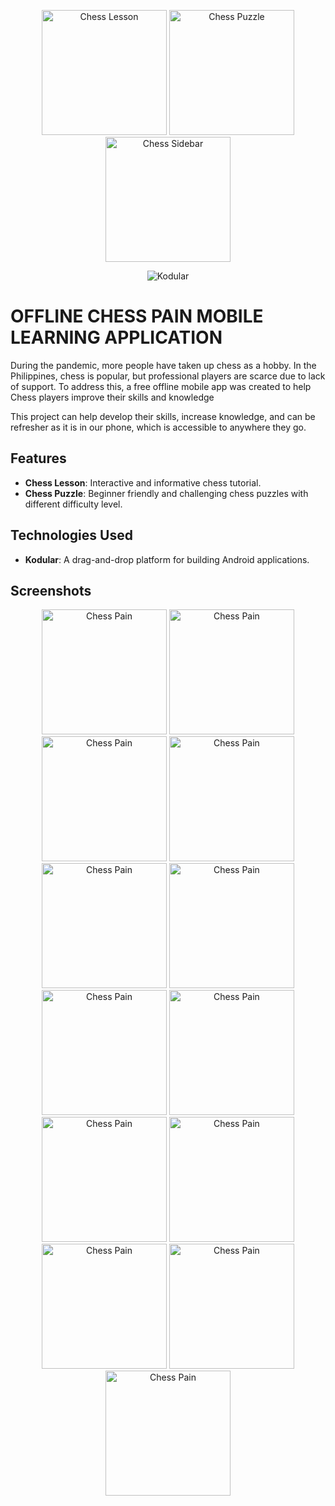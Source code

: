 <p align="center">
    <img src="https://github.com/carljosephsalac/chess-pain/blob/main/screenshots/Screenshot_20240829-165653.jpg" width="200" alt="Chess Lesson">
    <img src="https://github.com/carljosephsalac/chess-pain/blob/main/screenshots/Screenshot_20240829-165700.jpg" width="200" alt="Chess Puzzle">
    <img src="https://github.com/carljosephsalac/chess-pain/blob/main/screenshots/Screenshot_20240829-165711.jpg" width="200" alt="Chess Sidebar">
</p>

<p align="center">
    <img src="https://img.shields.io/badge/KODULAR-rgb(103%2C%2058%2C%20183)?logo=konva&logoColor=white" alt="Kodular">
</p>

# OFFLINE CHESS PAIN MOBILE LEARNING APPLICATION

During the pandemic, more people have taken up chess as a hobby. In the Philippines, chess is popular, but professional players are scarce due to lack of support. To address this, a free offline mobile app was created to help Chess players improve their skills and knowledge

This project can help develop their skills, increase knowledge, and can be refresher as it is in our phone, which is accessible to anywhere they go.

## Features

- **Chess Lesson**: Interactive and informative chess tutorial.
- **Chess Puzzle**: Beginner friendly and challenging chess puzzles with different difficulty level.
  
## Technologies Used

- **Kodular**: A drag-and-drop platform for building Android applications.

## Screenshots
<p align="center">
    <img src="https://github.com/carljosephsalac/chess-pain/blob/main/screenshots/Screenshot_20240829-174730.jpg" width="200" alt="Chess Pain">
    <img src="https://github.com/carljosephsalac/chess-pain/blob/main/screenshots/Screenshot_20240829-165653.jpg" width="200" alt="Chess Pain">
    <img src="https://github.com/carljosephsalac/chess-pain/blob/main/screenshots/Screenshot_20240829-174750.jpg" width="200" alt="Chess Pain">
    <img src="https://github.com/carljosephsalac/chess-pain/blob/main/screenshots/Screenshot_20240829-174804.jpg" width="200" alt="Chess Pain">
    <img src="https://github.com/carljosephsalac/chess-pain/blob/main/screenshots/Screenshot_20240829-174900.jpg" width="200" alt="Chess Pain">
    <img src="https://github.com/carljosephsalac/chess-pain/blob/main/screenshots/Screenshot_20240829-174914.jpg" width="200" alt="Chess Pain">
    <img src="https://github.com/carljosephsalac/chess-pain/blob/main/screenshots/Screenshot_20240829-175007.jpg" width="200" alt="Chess Pain">
    <img src="https://github.com/carljosephsalac/chess-pain/blob/main/screenshots/Screenshot_20240829-165700.jpg" width="200" alt="Chess Pain">
    <img src="https://github.com/carljosephsalac/chess-pain/blob/main/screenshots/Screenshot_20240829-175041.jpg" width="200" alt="Chess Pain">
    <img src="https://github.com/carljosephsalac/chess-pain/blob/main/screenshots/Screenshot_20240829-165711.jpg" width="200" alt="Chess Pain">
    <img src="https://github.com/carljosephsalac/chess-pain/blob/main/screenshots/Screenshot_20240829-175423.jpg" width="200" alt="Chess Pain">
    <img src="https://github.com/carljosephsalac/chess-pain/blob/main/screenshots/Screenshot_20240829-175439.jpg" width="200" alt="Chess Pain">
    <img src="https://github.com/carljosephsalac/chess-pain/blob/main/screenshots/Screenshot_20240829-175444.jpg" width="200" alt="Chess Pain">
  
    
    
</p>
